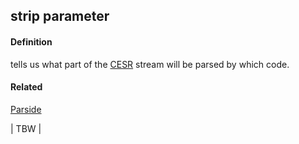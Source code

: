 ## strip parameter

<h4>Definition</h4><p>tells us what part of the <a href="CESR">CESR</a> stream will be parsed by which code.</p><h4>Related</h4><p><a href="parside">Parside</a></p><p>| TBW |</p>

